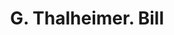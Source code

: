 ---
doi: 10.7916/D8D80PHH
date_other: '1890'
date_other_textual: 1890-1899
form: printed ephemera
genre:
- Invoices
name:
- G. Thalheimer
object_in_context_url: https://biggert.cul.columbia.edu/items/view/ave_biggert_01205
subject_hierarchical_geographic:
- Syracuse, New York, United States
subject_name:
- G. Thalheimer
title: G. Thalheimer. Bill
sort_title: G. Thalheimer. Bill
call_number: ave_biggert_01205
coordinates:
- 43.04694444444444,-76.14444444444445
pid: ave_biggert_01205
identifiers: ave_biggert_01205
thumbnail: https://derivativo-2.library.columbia.edu/iiif/2/ldpd:343389/full/!256,256/0/native.jpg
permalink: /biggert/ave_biggert_01205/
layout: iiif-image-page
---